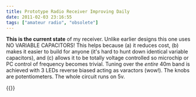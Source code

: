 ```yaml
---
title: Prototype Radio Receiver Improving Daily
date: 2011-02-03 23:16:55
tags: ["amateur radio", "obsolete"]
---
```




__This is the current state__ of my receiver. Unlike earlier designs this one uses NO VARIABLE CAPACITORS! This helps because (a) it reduces cost, (b) makes it easier to build for anyone (it's hard to hunt down identical variable capacitors), and (c) allows it to be totally voltage controlled so microchip or PC control of frequency becomes trivial. Tuning over the _entire_ 40m band is achieved with 3 LEDs reverse biased acting as varactors (wow!). The knobs are potentiometers. The whole circuit runs on 5v.

{{<youtube ikBk_HQ48hc>}}